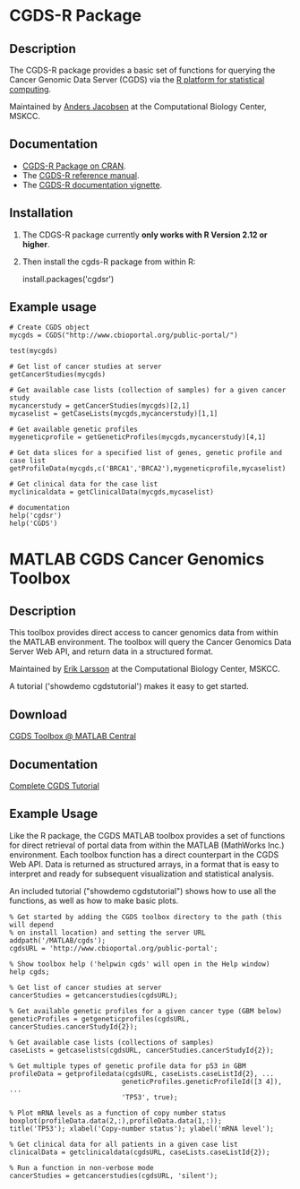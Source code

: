 # CGDS-R Package

## Description

The CGDS-R package provides a basic set of functions for querying the Cancer Genomic Data Server (CGDS) via the [R platform for statistical computing](http://www.r-project.org/).  

Maintained by [Anders Jacobsen](http://cbio.mskcc.org/people/info/anders_jacobsen.html) at the Computational Biology Center, MSKCC.

## Documentation

* [CGDS-R Package on CRAN](http://cran.r-project.org/web/packages/cgdsr/index.html).
* The [CGDS-R reference manual](http://cran.r-project.org/web/packages/cgdsr/cgdsr.pdf).
* The [CGDS-R documentation vignette](http://cran.r-project.org/web/packages/cgdsr/vignettes/cgdsr.pdf).

## Installation

1.  The CDGS-R package currently **only works with R Version 2.12 or higher**.

2.  Then install the cgds-R package from within R:

     install.packages('cgdsr')

## Example usage

	# Create CGDS object
	mycgds = CGDS("http://www.cbioportal.org/public-portal/")

	test(mycgds)

	# Get list of cancer studies at server
	getCancerStudies(mycgds)

	# Get available case lists (collection of samples) for a given cancer study
	mycancerstudy = getCancerStudies(mycgds)[2,1]
	mycaselist = getCaseLists(mycgds,mycancerstudy)[1,1]

	# Get available genetic profiles
	mygeneticprofile = getGeneticProfiles(mycgds,mycancerstudy)[4,1]

	# Get data slices for a specified list of genes, genetic profile and case list
	getProfileData(mycgds,c('BRCA1','BRCA2'),mygeneticprofile,mycaselist)

	# Get clinical data for the case list
	myclinicaldata = getClinicalData(mycgds,mycaselist)

	# documentation
	help('cgdsr')
	help('CGDS')

# MATLAB CGDS Cancer Genomics Toolbox

## Description

This toolbox provides direct access to cancer genomics data from within the MATLAB environment. The toolbox will query the Cancer Genomics Data Server Web API, and return data in a structured format.

Maintained by [Erik Larsson](http://cbio.mskcc.org/people/info/erik_larsson.html) at the Computational Biology Center, MSKCC.

A tutorial ('showdemo cgdstutorial') makes it easy to get started. 

## Download

[CGDS Toolbox @ MATLAB Central](http://www.mathworks.com/matlabcentral/fileexchange/31297-mskcc-cgds-cancer-genomics-toolbox)

## Documentation

[Complete CGDS Tutorial](http://www.mathworks.com/matlabcentral/fileexchange/31297-mskcc-cgds-cancer-genomics-toolbox/content/html/cgdstutorial.html)

## Example Usage

Like the R package, the CGDS MATLAB toolbox provides a set of functions for direct retrieval of portal data from within the MATLAB (MathWorks Inc.) environment. Each toolbox function has a direct counterpart in the CGDS Web API. Data is returned as structured arrays, in a format that is easy to interpret and ready for subsequent visualization and statistical analysis. 

An included tutorial ("showdemo cgdstutorial") shows how to use all the functions, as well as how to make basic plots.

	% Get started by adding the CGDS toolbox directory to the path (this will depend
	% on install location) and setting the server URL
	addpath('/MATLAB/cgds');
	cgdsURL = 'http://www.cbioportal.org/public-portal';

	% Show toolbox help ('helpwin cgds' will open in the Help window)
	help cgds;

	% Get list of cancer studies at server
	cancerStudies = getcancerstudies(cgdsURL);

	% Get available genetic profiles for a given cancer type (GBM below)
	geneticProfiles = getgeneticprofiles(cgdsURL, cancerStudies.cancerStudyId{2});

	% Get available case lists (collections of samples)
	caseLists = getcaselists(cgdsURL, cancerStudies.cancerStudyId{2});

	% Get multiple types of genetic profile data for p53 in GBM
	profileData = getprofiledata(cgdsURL, caseLists.caseListId{2}, ...
	                            geneticProfiles.geneticProfileId([3 4]), ...
	                            'TP53', true);

	% Plot mRNA levels as a function of copy number status
	boxplot(profileData.data(2,:),profileData.data(1,:));
	title('TP53'); xlabel('Copy-number status'); ylabel('mRNA level');

	% Get clinical data for all patients in a given case list
	clinicalData = getclinicaldata(cgdsURL, caseLists.caseListId{2});

	% Run a function in non-verbose mode
	cancerStudies = getcancerstudies(cgdsURL, 'silent');
